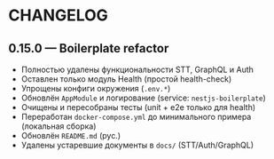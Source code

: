 # CHANGELOG

## 0.15.0 — Boilerplate refactor

- Полностью удалены функциональности STT, GraphQL и Auth
- Оставлен только модуль Health (простой health-check)
- Упрощены конфиги окружения (`.env.*`)
- Обновлён `AppModule` и логирование (service: `nestjs-boilerplate`)
- Очищены и пересобраны тесты (unit + e2e только для health)
- Переработан `docker-compose.yml` до минимального примера (локальная сборка)
- Обновлён `README.md` (рус.)
- Удалены устаревшие документы в `docs/` (STT/Auth/GraphQL)
